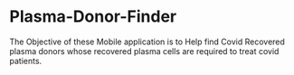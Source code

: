 # Plasma-Donor-Finder
The Objective of these Mobile application is to Help find Covid Recovered plasma donors whose recovered plasma cells are required to treat covid patients.
